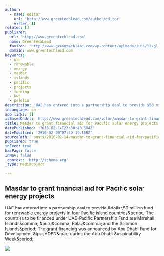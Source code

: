 ```yaml
---
author:
  - name: editor
    url: 'http://www.greentechlead.com/author/editor'
    avatar: {}
related: []
publisher:
  url: 'http://www.greentechlead.com'
  name: GreentechLead
  favicon: 'http://www.greentechlead.com/wp-content/uploads/2015/12/gl-fav.png'
  domain: www.greentechlead.com
keywords:
  - uae
  - renewable
  - energy
  - masdar
  - islands
  - pacific
  - projects
  - funding
  - kwp
  - peleliu
description: 'UAE has entered into a partnership deal to provide $50 million fund for renewable energy projects in four Pacific island countries. The countries to be financed under UAE-Pacific Partnership Fund are Marshall Islands, Nauru, Palau, and the Solomon Islands. The grant financing was announced by Abu Dhabi Fund for Development (ADFD) during the Abu Dhabi Sustainability Week.'
inLanguage: en
app_links: []
isBasedOnUrl: 'http://www.greentechlead.com/solar/masdar-to-grant-financial-aid-for-pacific-solar-energy-projects-21067'
title: Masdar to grant financial aid for Pacific solar energy projects
datePublished: '2016-02-14T23:30:43.684Z'
dateModified: '2016-02-08T07:59:19.158Z'
sourcePath: _posts/2016-02-14-masdar-to-grant-financial-aid-for-pacific-solar-energy-proje.md
published: true
inFeed: true
hasPage: false
inNav: false
_context: 'http://schema.org'
_type: MediaObject

---
```

<article style=""><h1>Masdar to grant financial aid for Pacific solar energy projects</h1><p>UAE has entered into a partnership deal to provide &amp;dollar;50 million fund for renewable energy projects in four Pacific island countries&amp;period; The countries to be financed under UAE-Pacific Partnership Fund are Marshall Islands&amp;comma; Nauru&amp;comma; Palau&amp;comma; and the Solomon Islands&amp;period; The grant financing was announced by Abu Dhabi Fund for Development &amp;lpar;ADFD&amp;rpar; during the Abu Dhabi Sustainability Week&amp;period;</p><img src="http://www.greentechlead.com/wp-content/uploads/2015/01/jan_2013_aerial_francois_site_photoshooting_0208_bb__cloud.jpg" /></article>
